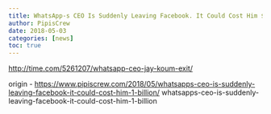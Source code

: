 ```yaml
---
title: WhatsApp-s CEO Is Suddenly Leaving Facebook. It Could Cost Him $1 Billion
author: PipisCrew
date: 2018-05-03
categories: [news]
toc: true
---
```


http://time.com/5261207/whatsapp-ceo-jay-koum-exit/

origin - https://www.pipiscrew.com/2018/05/whatsapps-ceo-is-suddenly-leaving-facebook-it-could-cost-him-1-billion/ whatsapps-ceo-is-suddenly-leaving-facebook-it-could-cost-him-1-billion